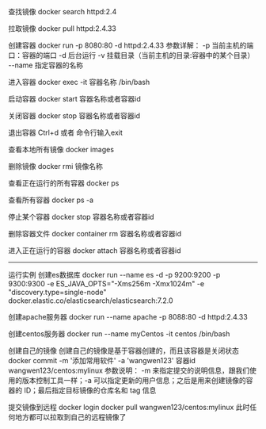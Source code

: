 查找镜像
docker search httpd:2.4

拉取镜像
docker pull httpd:2.4.33

创建容器
docker run -p 8080:80 -d httpd:2.4.33
参数详解：
    -p 当前主机的端口：容器的端口
    -d 后台运行
    -v 挂载目录（当前主机的目录:容器中的某个目录）
    --name 指定容器的名称

进入容器
docker exec -it 容器名称 /bin/bash

启动容器
docker start 容器名称或者容器id

关闭容器
docker stop 容器名称或者容器id

退出容器
Ctrl+d 或者 命令行输入exit

查看本地所有镜像
docker images

删除镜像
docker rmi 镜像名称

查看正在运行的所有容器
docker ps

查看所有容器
docker ps -a

停止某个容器
docker stop 容器名称或者容器id

删除容器文件
docker container rm 容器名称或者容器id

进入正在运行的容器
docker attach 容器名称或者容器id

--------------------------------------------------------------------------
运行实例
创建es数据库
docker run --name es -d -p 9200:9200 -p 9300:9300 -e ES_JAVA_OPTS="-Xms256m -Xmx1024m" -e "discovery.type=single-node" docker.elastic.co/elasticsearch/elasticsearch:7.2.0

创建apache服务器
docker run --name apache -p 8088:80 -d httpd:2.4.33

创建centos服务器
docker run --name myCentos -it centos /bin/bash

创建自己的镜像
创建自己的镜像是基于容器创建的，而且该容器是关闭状态
docker commit -m '添加常用软件' -a 'wangwen123' 容器id wangwen123/centos:mylinux
参数说明：
-m 来指定提交的说明信息，跟我们使用的版本控制工具一样；-a 可以指定更新的用户信息；之后是用来创建镜像的容器的 ID；最后指定目标镜像的仓库名和 tag 信息

提交镜像到远程
docker login
docker pull wangwen123/centos:mylinux
此时任何地方都可以拉取到自己的远程镜像了

